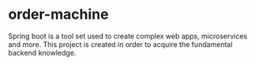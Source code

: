 # order-machine
Spring boot is a tool set used to create complex web apps, microservices and more. 
This project is created in order to acquire the fundamental backend knowledge.
